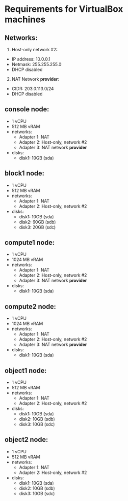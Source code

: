 # Requirements for VirtualBox machines

## Networks:
1) Host-only network #2:
  - IP address: 10.0.0.1
  - Netmask: 255.255.255.0
  - DHCP disabled
2) NAT Network **provider**:
  - CIDR: 203.0.113.0/24
  - DHCP disabled

## **console** node:
- 1 vCPU
- 512 MB vRAM
- networks:
  - Adapter 1: NAT
  - Adapter 2: Host-only, network #2
  - Adapter 3: NAT network **provider**
- disks:
  - disk1: 10GB (sda)

## **block1** node:
- 1 vCPU
- 512 MB vRAM
- networks:
  - Adapter 1: NAT
  - Adapter 2: Host-only, network #2
- disks:
  - disk1: 10GB (sda)
  - disk2: 60GB (sdb)
  - disk3: 20GB (sdc)

## **compute1** node:
- 1 vCPU
- 1024 MB vRAM
- networks:
  - Adapter 1: NAT
  - Adapter 2: Host-only, network #2
  - Adapter 3: NAT network **provider**
- disks:
  - disk1: 10GB (sda)

## **compute2** node:
- 1 vCPU
- 1024 MB vRAM
- networks:
  - Adapter 1: NAT
  - Adapter 2: Host-only, network #2
  - Adapter 3: NAT network **provider**
- disks:
  - disk1: 10GB (sda)

## **object1** node:
- 1 vCPU
- 512 MB vRAM
- networks:
  - Adapter 1: NAT
  - Adapter 2: Host-only, network #2
- disks:
  - disk1: 10GB (sda)
  - disk2: 10GB (sdb)
  - disk3: 10GB (sdc)

## **object2** node:
- 1 vCPU
- 512 MB vRAM
- networks:
  - Adapter 1: NAT
  - Adapter 2: Host-only, network #2
- disks:
  - disk1: 10GB (sda)
  - disk2: 10GB (sdb)
  - disk3: 10GB (sdc)
